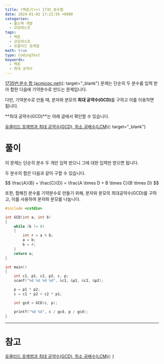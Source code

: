 ```yaml
---
title: (백준/C++) 1735_분수합
date: 2024-01-02 17:21:59 +0900
categories:
  - 풀스택 개발
  - 코딩테스트
tags:
  - 백준
  - 코딩테스트
  - 유클리드 호제법
math: true
type: CodingTest
keywords:
  - 백준
  - 최대 공약수
---
```


[1735번:분수 합 (acmicpc.net)](https://www.acmicpc.net/problem/1735){: target="_blank"} 문제는 단순히 두 분수를 입력 받아 합한 다음에 기약분수로 만드는 문제입니다.

다만, 기약분수로 만들 때, 분자와 분모의 <span class="keyword">**최대 공약수(GCD)**</span>를 구하고 이를 이용하면 됩니다.

**최대 공약수(GCD)**는 아래 글에서 확인할 수 있습니다.

[유클리드 호제법과 최대 공약수(GCD), 최소 공배수(LCM)](/posts/%EC%9C%A0%ED%81%B4%EB%A6%AC%EB%93%9C-%ED%98%B8%EC%A0%9C%EB%B2%95%EA%B3%BC-%EC%B5%9C%EB%8C%80-%EA%B3%B5%EC%95%BD%EC%88%98(gcd)%2C-%EC%B5%9C%EC%86%8C-%EA%B3%B5%EB%B0%B0%EC%88%98(lcm)){: target="_blank"}

# 풀이

이 문제는 단순히 분수 두 개만 입력 받으니 그에 대한 입력만 받으면 됩니다.

두 분수의 합은 다음과 같이 구할 수 있습니다.

$$
   \frac{A}{B} + \frac{C}{D} = \frac{A \times D + B \times C}{B \times D}
$$

또한, 합해진 분수를 기약분수로 만들기 위해, 분자와 분모의 최대공약수(GCD)를 구하고, 이를 사용하여 분자와 분모를 나눕니다.

```cpp
#include <cstdio>

int GCD(int a, int b)
{
	while (b != 0)
	{
		int r = a % b;
		a = b;
		b = r;
	}
	return a;
}

int main()
{
	int c1, p1, c2, p2, c, p;
	scanf("%d %d %d %d", &c1, &p1, &c2, &p2);

	p = p1 * p2;
	c = c1 * p2 + c2 * p1;

	int gcd = GCD(c, p);

	printf("%d %d", c / gcd, p / gcd);
}
```

---

# 참고

[유클리드 호제법과 최대 공약수(GCD), 최소 공배수(LCM)](/posts/%EC%9C%A0%ED%81%B4%EB%A6%AC%EB%93%9C-%ED%98%B8%EC%A0%9C%EB%B2%95%EA%B3%BC-%EC%B5%9C%EB%8C%80-%EA%B3%B5%EC%95%BD%EC%88%98(gcd)%2C-%EC%B5%9C%EC%86%8C-%EA%B3%B5%EB%B0%B0%EC%88%98(lcm)){: }